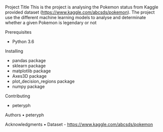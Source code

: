 Project Title
This is the project is analysing the  Pokemon status from Kaggle provided dataset  (https://www.kaggle.com/abcsds/pokemon).
The project use the different machine learning models to analyse and determinate whether a given Pokemon is legendary or not 


Prerequisites
- Python 3.6

Installing
- pandas package
- sklearn package
- matplotlib package
- Axes3D package
- plot_decision_regions package
- numpy package

Contributing
- peteryph

Authors
	•	peteryph

Acknowledgments
	•	Dataset - https://www.kaggle.com/abcsds/pokemon
